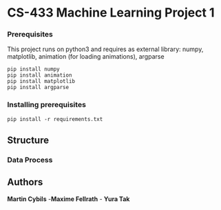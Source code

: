 # CS-433 Machine Learning Project 1

### Prerequisites

This project runs on python3 and requires as external library: numpy, matplotlib, animation (for loading animations), argparse

```
pip install numpy 
pip install animation 
pip install matplotlib
pip install argparse 

```

### Installing prerequisites

```
pip install -r requirements.txt
```

## Structure

    
### Data Process 



## Authors

**Martin Cybils** -**Maxime Fellrath** -  **Yura Tak**  

